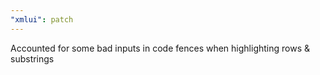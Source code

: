 ```yaml
---
"xmlui": patch
---
```


Accounted for some bad inputs in code fences when highlighting rows & substrings
